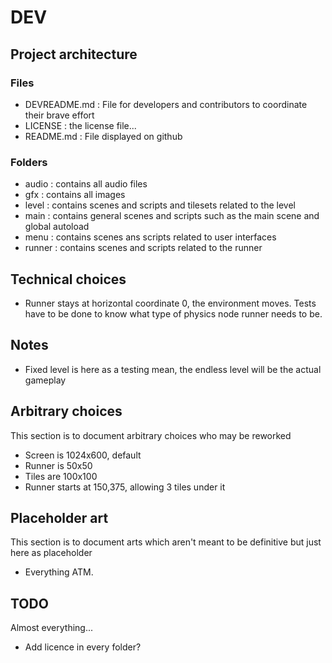 # DEV

## Project architecture

### Files

* DEVREADME.md : File for developers and contributors to coordinate their brave effort
* LICENSE : the license file...
* README.md : File displayed on github

### Folders

* audio : contains all audio files
* gfx : contains all images
* level : contains scenes and scripts and tilesets related to the level
* main : contains general scenes and scripts such as the main scene and global autoload
* menu : contains scenes ans scripts related to user interfaces
* runner : contains scenes and scripts related to the runner

## Technical choices

* Runner stays at horizontal coordinate 0, the environment moves. Tests have to be done to know what type of physics node runner needs to be.

## Notes

* Fixed level is here as a testing mean, the endless level will be the actual gameplay

## Arbitrary choices

This section is to document arbitrary choices who may be reworked

* Screen is 1024x600, default
* Runner is 50x50
* Tiles are 100x100
* Runner starts at 150,375, allowing 3 tiles under it

## Placeholder art

This section is to document arts which aren't meant to be definitive but just here as placeholder

* Everything ATM.

## TODO 

Almost everything...

* Add licence in every folder?